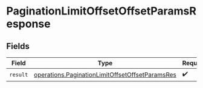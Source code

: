 # PaginationLimitOffsetOffsetParamsResponse


## Fields

| Field                                                                                                              | Type                                                                                                               | Required                                                                                                           | Description                                                                                                        |
| ------------------------------------------------------------------------------------------------------------------ | ------------------------------------------------------------------------------------------------------------------ | ------------------------------------------------------------------------------------------------------------------ | ------------------------------------------------------------------------------------------------------------------ |
| `result`                                                                                                           | [operations.PaginationLimitOffsetOffsetParamsRes](../../models/operations/paginationlimitoffsetoffsetparamsres.md) | :heavy_check_mark:                                                                                                 | N/A                                                                                                                |